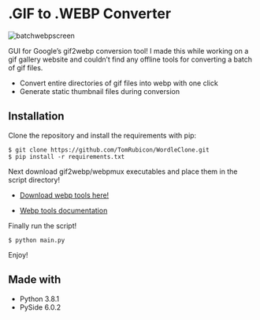 # .GIF to .WEBP Converter
![batchwebpscreen](https://user-images.githubusercontent.com/1091484/152843081-eb81e709-90bd-4a7e-b1da-f0c601924376.png)

GUI for Google’s gif2webp conversion tool! I made this while working on a gif gallery website and couldn’t find any offline tools for converting a batch of gif files. 
-	Convert entire directories of gif files into webp with one click
-	Generate static thumbnail files during conversion

## Installation
Clone the repository and install the requirements with pip:

    $ git clone https://github.com/TomRubicon/WordleClone.git
    $ pip install -r requirements.txt

Next download gif2webp/webpmux executables and place them in the script directory!

- [Download webp tools here!](https://storage.googleapis.com/downloads.webmproject.org/releases/webp/index.html)

- [Webp tools documentation](https://developers.google.com/speed/webp/docs/gif2webp)

Finally run the script!

    $ python main.py
    
Enjoy!

## Made with
- Python 3.8.1
- PySide 6.0.2
